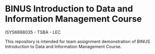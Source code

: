 # BINUS Introduction to Data and Information Management Course

ISYS6698035 - TSBA - LEC

This repository is intended for team assignment demonstration of BINUS Introduction to Data and Information Management Course.
